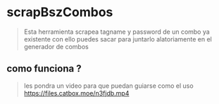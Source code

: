 # scrapBszCombos
> Esta herramienta scrapea tagname y password de un combo ya existente con ello puedes sacar para juntarlo alatoriamente en el generador de combos 
## como funciona ?
> les pondra un video para que puedan guiarse como el uso 
https://files.catbox.moe/n3fjdb.mp4
